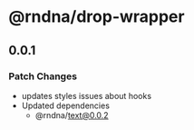 # @rndna/drop-wrapper

## 0.0.1

### Patch Changes

- updates styles issues about hooks
- Updated dependencies
  - @rndna/text@0.0.2
